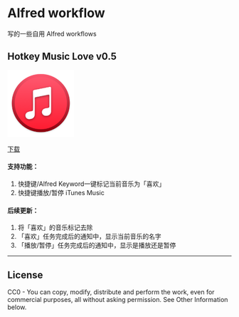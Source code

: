 # Alfred workflow
写的一些自用 Alfred workflows

## Hotkey Music Love v0.5
<img width="150" height="150" src="https://raw.githubusercontent.com/ryekee/Alfred-workflow/main/img/music.png"/>

[下载][1]

#### 支持功能：
1. 快捷键/Alfred Keyword一键标记当前音乐为「喜欢」
2. 快捷键播放/暂停 iTunes Music

#### 后续更新：
1. 将「喜欢」的音乐标记去除
2. 「喜欢」任务完成后的通知中，显示当前音乐的名字
3. 「播放/暂停」任务完成后的通知中，显示是播放还是暂停

----

## License
CC0 - You can copy, modify, distribute and perform the work, even for commercial purposes, all without asking permission. See Other Information below.

[1]: https://github.com/ryekee/Alfred-workflow/blob/main/Hotkey%20Music%20Love.alfredworkflow?raw=true
